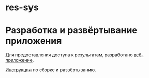 # res-sys

# Разработка и развёртывание приложения
Для предоставления доступа к результатам, разработано [веб-приложение](https://misis-rec-sys.herokuapp.com).

[Инструкции](./frontend.md) по сборке и развёртыванию.
